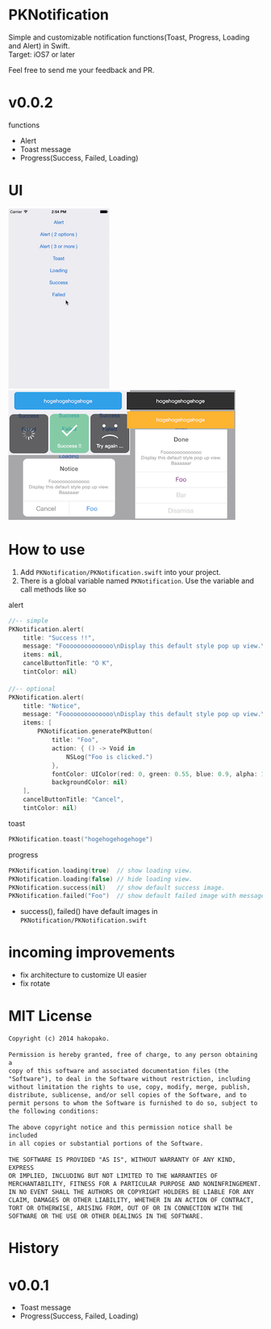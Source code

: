 PKNotification
==============
Simple and customizable notification functions(Toast, Progress, Loading and Alert) in Swift.  
Target: iOS7 or later
  
Feel free to send me your feedback and PR.  
  
# v0.0.2
functions  
- Alert  
- Toast message  
- Progress(Success, Failed, Loading)  
   

# UI
<img src="https://raw.githubusercontent.com/hakopako/PKNotification/master/PKNotificationExample/PKNotification.gif">
<img src="https://raw.githubusercontent.com/hakopako/PKNotification/master/PKNotificationExample/images.png">

# How to use
1. Add `PKNotification/PKNotification.swift` into your project.  
2. There is a global variable named `PKNotification`. Use the variable and call methods like so  

alert

```swift 
//-- simple 
PKNotification.alert(
    title: "Success !!",
    message: "Foooooooooooooo\nDisplay this default style pop up view.\nBaaaaaar",
    items: nil,
    cancelButtonTitle: "O K",
    tintColor: nil)

//-- optional
PKNotification.alert(
    title: "Notice",
    message: "Foooooooooooooo\nDisplay this default style pop up view.\nBaaaaaar",
    items: [
        PKNotification.generatePKButton(
            title: "Foo",
            action: { () -> Void in
                NSLog("Foo is clicked.")
            },
            fontColor: UIColor(red: 0, green: 0.55, blue: 0.9, alpha: 1.0),
            backgroundColor: nil)
    ],
    cancelButtonTitle: "Cancel",
    tintColor: nil)
```

toast

```swift
PKNotification.toast("hogehogehogehoge")
```

progress

```swift
PKNotification.loading(true)  // show loading view.
PKNotification.loading(false) // hide loading view.
PKNotification.success(nil)   // show default success image.
PKNotification.failed("Foo")  // show default failed image with message.
```

* success(), failed() have default images in `PKNotification/PKNotification.swift`

# incoming improvements
- fix architecture to customize UI easier
- fix rotate
  
  
# MIT License

```
Copyright (c) 2014 hakopako.

Permission is hereby granted, free of charge, to any person obtaining a
copy of this software and associated documentation files (the
"Software"), to deal in the Software without restriction, including
without limitation the rights to use, copy, modify, merge, publish,
distribute, sublicense, and/or sell copies of the Software, and to
permit persons to whom the Software is furnished to do so, subject to
the following conditions:

The above copyright notice and this permission notice shall be included
in all copies or substantial portions of the Software.

THE SOFTWARE IS PROVIDED "AS IS", WITHOUT WARRANTY OF ANY KIND, EXPRESS
OR IMPLIED, INCLUDING BUT NOT LIMITED TO THE WARRANTIES OF
MERCHANTABILITY, FITNESS FOR A PARTICULAR PURPOSE AND NONINFRINGEMENT.
IN NO EVENT SHALL THE AUTHORS OR COPYRIGHT HOLDERS BE LIABLE FOR ANY
CLAIM, DAMAGES OR OTHER LIABILITY, WHETHER IN AN ACTION OF CONTRACT,
TORT OR OTHERWISE, ARISING FROM, OUT OF OR IN CONNECTION WITH THE
SOFTWARE OR THE USE OR OTHER DEALINGS IN THE SOFTWARE.
```

History
=======
# v0.0.1
- Toast message
- Progress(Success, Failed, Loading)

